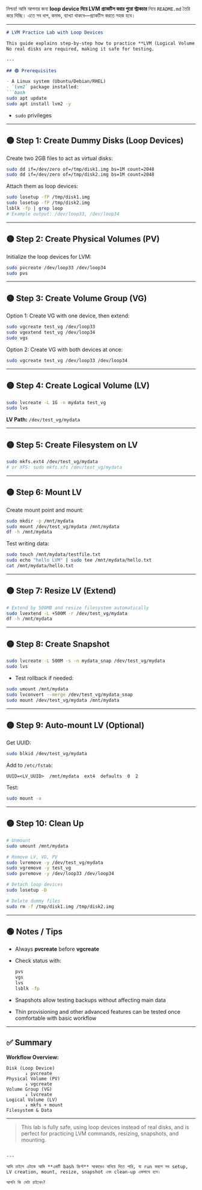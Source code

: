 নিশ্চয়! আমি আপনার জন্য **loop device দিয়ে LVM প্র্যাকটিস করার পুরো স্ট্রাকচার** নিয়ে `README.md` তৈরি করে দিচ্ছি। এতে সব ধাপ, কমান্ড, ব্যাখ্যা থাকবে—প্র্যাকটিস করতে সহজ হবে।

---

````markdown
# LVM Practice Lab with Loop Devices

This guide explains step-by-step how to practice **LVM (Logical Volume Manager)** on Linux using loop devices.  
No real disks are required, making it safe for testing.

---

## 🟢 Prerequisites

- A Linux system (Ubuntu/Debian/RHEL)
- `lvm2` package installed:
```bash
sudo apt update
sudo apt install lvm2 -y
````

* `sudo` privileges

---

## 🟡 Step 1: Create Dummy Disks (Loop Devices)

Create two 2GB files to act as virtual disks:

```bash
sudo dd if=/dev/zero of=/tmp/disk1.img bs=1M count=2048
sudo dd if=/dev/zero of=/tmp/disk2.img bs=1M count=2048
```

Attach them as loop devices:

```bash
sudo losetup -fP /tmp/disk1.img
sudo losetup -fP /tmp/disk2.img
lsblk -fp | grep loop
# Example output: /dev/loop33, /dev/loop34
```

---

## 🟡 Step 2: Create Physical Volumes (PV)

Initialize the loop devices for LVM:

```bash
sudo pvcreate /dev/loop33 /dev/loop34
sudo pvs
```

---

## 🟡 Step 3: Create Volume Group (VG)

Option 1: Create VG with one device, then extend:

```bash
sudo vgcreate test_vg /dev/loop33
sudo vgextend test_vg /dev/loop34
sudo vgs
```

Option 2: Create VG with both devices at once:

```bash
sudo vgcreate test_vg /dev/loop33 /dev/loop34
```

---

## 🟡 Step 4: Create Logical Volume (LV)

```bash
sudo lvcreate -L 1G -n mydata test_vg
sudo lvs
```

**LV Path:** `/dev/test_vg/mydata`

---

## 🟡 Step 5: Create Filesystem on LV

```bash
sudo mkfs.ext4 /dev/test_vg/mydata
# or XFS: sudo mkfs.xfs /dev/test_vg/mydata
```

---

## 🟡 Step 6: Mount LV

Create mount point and mount:

```bash
sudo mkdir -p /mnt/mydata
sudo mount /dev/test_vg/mydata /mnt/mydata
df -h /mnt/mydata
```

Test writing data:

```bash
sudo touch /mnt/mydata/testfile.txt
sudo echo "hello LVM" | sudo tee /mnt/mydata/hello.txt
cat /mnt/mydata/hello.txt
```

---

## 🟡 Step 7: Resize LV (Extend)

```bash
# Extend by 500MB and resize filesystem automatically
sudo lvextend -L +500M -r /dev/test_vg/mydata
df -h /mnt/mydata
```

---

## 🟡 Step 8: Create Snapshot

```bash
sudo lvcreate -L 500M -s -n mydata_snap /dev/test_vg/mydata
sudo lvs
```

* Test rollback if needed:

```bash
sudo umount /mnt/mydata
sudo lvconvert --merge /dev/test_vg/mydata_snap
sudo mount /dev/test_vg/mydata /mnt/mydata
```

---

## 🟡 Step 9: Auto-mount LV (Optional)

Get UUID:

```bash
sudo blkid /dev/test_vg/mydata
```

Add to `/etc/fstab`:

```
UUID=<LV_UUID>  /mnt/mydata  ext4  defaults  0  2
```

Test:

```bash
sudo mount -a
```

---

## 🟡 Step 10: Clean Up

```bash
# Unmount
sudo umount /mnt/mydata

# Remove LV, VG, PV
sudo lvremove -y /dev/test_vg/mydata
sudo vgremove -y test_vg
sudo pvremove -y /dev/loop33 /dev/loop34

# Detach loop devices
sudo losetup -D

# Delete dummy files
sudo rm -f /tmp/disk1.img /tmp/disk2.img
```

---

## 🟢 Notes / Tips

* Always **pvcreate** before **vgcreate**
* Check status with:

  ```bash
  pvs
  vgs
  lvs
  lsblk -fp
  ```
* Snapshots allow testing backups without affecting main data
* Thin provisioning and other advanced features can be tested once comfortable with basic workflow

---

## ✅ Summary

**Workflow Overview:**

```
Disk (Loop Device)
       ↓ pvcreate
Physical Volume (PV)
       ↓ vgcreate
Volume Group (VG)
       ↓ lvcreate
Logical Volume (LV)
       ↓ mkfs + mount
Filesystem & Data
```

---

> This lab is fully safe, using loop devices instead of real disks, and is perfect for practicing LVM commands, resizing, snapshots, and mounting.

```

---

আমি চাইলে এটাকে আমি **একটি bash স্ক্রিপ্ট** আকারেও বানিয়ে দিতে পারি, যা run করলে সব setup, LV creation, mount, resize, snapshot এবং clean-up একসাথে হবে।  

আপনি কি সেটা চাইবেন?
```
